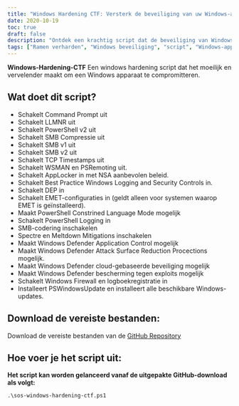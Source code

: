 ```yaml
---
title: "Windows Hardening CTF: Versterk de beveiliging van uw Windows-apparaat voor Capture the Flag-evenementen"
date: 2020-10-19
toc: true
draft: false
description: "Ontdek een krachtig script dat de beveiliging van Windows verbetert door verschillende hardening-maatregelen toe te passen om compromissen te voorkomen."
tags: ["Ramen verharden", "Windows beveiliging", "script", "Windows-apparaat", "opdrachtprompt", "LLMNR", "PowerShell", "SMB", "TCP-tijdstempels", "AppLocker", "Windows logging", "DEP", "EMET-configuraties", "PowerShell beperkte taalmodus", "SMB encryptie", "Spectre en Meltdown mitigaties", "Windows Defender", "Windows Firewall", "PSWindowsUpdate", "Windows updates", "hardening script", "NSA aanbevolen beleid", "Windows Logging en beveiligingscontroles", "Windows Defender Toepassingscontrole", "Windows Defender Beperking van het aanvalsoppervlak", "Windows Defender Cloud-gebaseerde Bescherming", "Windows Defender Bescherming tegen Exploit", "PSWindowsUpdate installatie", "Verbetering van de beveiliging van Windows-apparaten", "Hardening van Windows", "de beveiliging van Windows versterken"]
---
```


**Windows-Hardening-CTF**
Een windows hardening script dat het moeilijk en vervelender maakt om een Windows apparaat te compromitteren.

## Wat doet dit script?
- Schakelt Command Prompt uit
- Schakelt LLMNR uit
- Schakelt PowerShell v2 uit
- Schakelt SMB Compressie uit
- Schakelt SMB v1 uit
- Schakelt SMB v2 uit
- Schakelt TCP Timestamps uit
- Schakelt WSMAN en PSRemoting uit.
- Schakelt AppLocker in met NSA aanbevolen beleid.
- Schakelt Best Practice Windows Logging and Security Controls in.
- Schakelt DEP in
- Schakelt EMET-configuraties in (geldt alleen voor systemen waarop EMET is geïnstalleerd).
- Maakt PowerShell Constrined Language Mode mogelijk
- Schakelt PowerShell Logging in
- SMB-codering inschakelen
- Spectre en Meltdown Mitigations inschakelen
- Maakt Windows Defender Application Control mogelijk
- Maakt Windows Defender Attack Surface Reduction Procections mogelijk.
- Maakt Windows Defender cloud-gebaseerde beveiliging mogelijk
- Maakt Windows Defender bescherming tegen exploits mogelijk
- Schakelt Windows Firewall en logboekregistratie in
- Installeert PSWindowsUpdate en installeert alle beschikbare Windows-updates.

## Download de vereiste bestanden:

Download de vereiste bestanden van de [GitHub Repository](https://github.com/simeononsecurity/Windows-Hardening-CTF)

## Hoe voer je het script uit:

**Het script kan worden gelanceerd vanaf de uitgepakte GitHub-download als volgt:**
```
.\sos-windows-hardening-ctf.ps1
```
